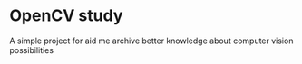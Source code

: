 OpenCV study
===

A simple project for aid me archive better knowledge about computer vision possibilities